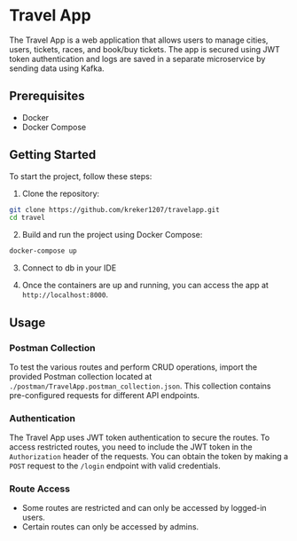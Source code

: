 # Travel App

The Travel App is a web application that allows users to manage cities, users, tickets, races, and book/buy tickets. The app is secured using JWT token authentication and logs are saved in a separate microservice by sending data using Kafka.

## Prerequisites

- Docker
- Docker Compose

## Getting Started

To start the project, follow these steps:

1. Clone the repository:
```bash
git clone https://github.com/kreker1207/travelapp.git
cd travel
````
2. Build and run the project using Docker Compose:
```bash
docker-compose up
```
3. Connect to db in your IDE 
 
4. Once the containers are up and running, you can access the app at `http://localhost:8000`.

## Usage

### Postman Collection

To test the various routes and perform CRUD operations, import the provided Postman collection located at `./postman/TravelApp.postman_collection.json`. This collection contains pre-configured requests for different API endpoints.

### Authentication

The Travel App uses JWT token authentication to secure the routes. To access restricted routes, you need to include the JWT token in the `Authorization` header of the requests. You can obtain the token by making a `POST` request to the `/login` endpoint with valid credentials.

### Route Access

- Some routes are restricted and can only be accessed by logged-in users.
- Certain routes can only be accessed by admins.
